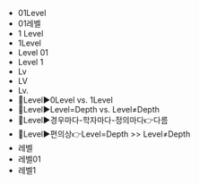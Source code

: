 ﻿- 01Level
- 01레벨
- 1 Level
- 1Level
- Level 01
- Level 1
- Lv
- LV
- Lv.
- 📌Level▶️0Level vs. 1Level
- 📌Level▶️Level=Depth vs. Level≠Depth
- 📌Level▶️경우마다-학자마다-정의마다👉다름
- 📌Level▶️편의상👉Level=Depth >> Level≠Depth
- 레벨
- 레벨01
- 레벨1
